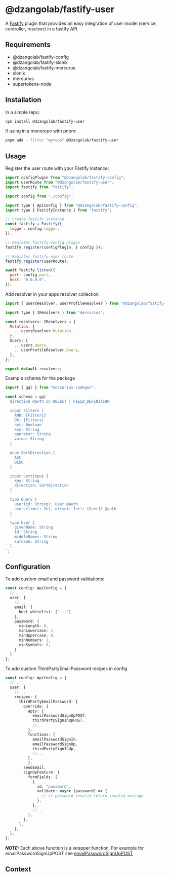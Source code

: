 # @dzangolab/fastify-user

A [Fastify](https://github.com/fastify/fastify) plugin that provides an easy integration of user model (service, controller, resolver) in a fastify API.

## Requirements

- @dzangolab/fastify-config
- @dzangolab/fastify-slonik
- @dzangolab/fastify-mercurus
- slonik
- mercurius
- supertokens-node

## Installation

In a simple repo:

```bash
npm install @dzangolab/fastify-user
```

If using in a monorepo with pnpm:

```bash
pnpm add --filter "myrepo" @dzangolab/fastify-user
```

## Usage

Register the user route with your Fastify instance:

```javascript
import configPlugin from "@dzangolab/fastify-config";
import userRoute from "@dzangolab/fastify-user";
import fastify from "fastify";

import config from "./config";

import type { ApiConfig } from "@dzangolab/fastify-config";
import type { FastifyInstance } from "fastify";

// Create fastify instance
const fastify = Fastify({
  logger: config.logger,
});

// Register fastify-config plugin
fastify.register(configPlugin, { config });

// Register fastify-user route
fastify.register(userRoute);

await fastify.listen({
  port: config.port,
  host: "0.0.0.0",
});
```

Add resolver in your apps resolver collection

```javascript
import { usersResolver, userProfileResolver } from "@dzangolab/fastify-user";

import type { IResolvers } from "mercurius";

const resolvers: IResolvers = {
  Mutation: {
    ...usersResolver.Mutation,
  },
  Query: {
    ...users.Query,
    ...userProfileResolver.Query,
  },
};

export default resolvers;
```

Example schema for the package

```javascript
import { gql } from "mercurius-codegen";

const schema = gql`
  directive @auth on OBJECT | FIELD_DEFINITION

  input Filters {
    AND: [Filters]
    OR: [Filters]
    not: Boolean
    key: String
    operator: String
    value: String
  }

  enum SortDirection {
    ASC
    DESC
  }

  input SortInput {
    key: String
    direction: SortDirection
  }

  type Query {
    user(id: String): User @auth
    users(limit: Int, offset: Int): [User]! @auth
  }

  type User {
    givenName: String
    id: String
    middleNames: String
    surname: String
  }
`;
```

## Configuration
To add custom email and password validations:
```typescript
const config: ApiConfig = {
  // ...
  user: {
    //...
    email: {
      host_whitelist: ["..."]
    },
    password: {
      minLength: 8,
      minLowercase: 1,
      minUppercase: 0,
      minNumbers: 1,
      minSymbols: 0,
    }
  }
};
```

To add custom ThirdPartyEmailPassword recipes in config
```typescript
const config: ApiConfig = {
  // ...
  user: {
    //...
    recipes: {
      thirdPartyEmailPassword: {
        override: {
          apis: {
            emailPasswordSignUpPOST,
            thirdPartySignInUpPOST,
            //...
          },
          functions: {
            emailPasswordSignIn,
            emailPasswordSignUp,
            thirdPartySignInUp,
            //...
          },
          },
        sendEmail,
        signUpFeature: {
          formFields: [
            {
              id: "password",
              validate: async (password) => {
                // if password invalid return invalid message
              },
            },
            //...
          ],
        },
      },
    },
  },
};
```
**_NOTE:_**  Each above function is a wrapper function. For example for emailPasswordSignUpPOST see [emailPasswordSignUpPOST](src/supertokens/recipes/config/third-party-email-password/emailPasswordSignUpPost.ts)

## Context
